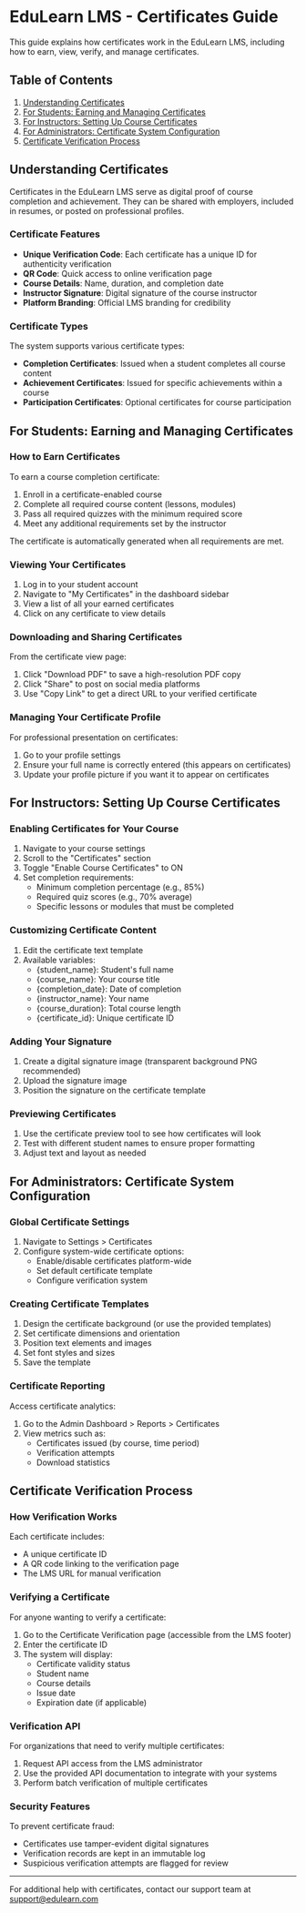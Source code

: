 # EduLearn LMS - Certificates Guide

This guide explains how certificates work in the EduLearn LMS, including how to earn, view, verify, and manage certificates.

## Table of Contents

1. [Understanding Certificates](#understanding-certificates)
2. [For Students: Earning and Managing Certificates](#for-students-earning-and-managing-certificates)
3. [For Instructors: Setting Up Course Certificates](#for-instructors-setting-up-course-certificates)
4. [For Administrators: Certificate System Configuration](#for-administrators-certificate-system-configuration)
5. [Certificate Verification Process](#certificate-verification-process)

## Understanding Certificates

Certificates in the EduLearn LMS serve as digital proof of course completion and achievement. They can be shared with employers, included in resumes, or posted on professional profiles.

### Certificate Features

- **Unique Verification Code**: Each certificate has a unique ID for authenticity verification
- **QR Code**: Quick access to online verification page
- **Course Details**: Name, duration, and completion date
- **Instructor Signature**: Digital signature of the course instructor
- **Platform Branding**: Official LMS branding for credibility

### Certificate Types

The system supports various certificate types:

- **Completion Certificates**: Issued when a student completes all course content
- **Achievement Certificates**: Issued for specific achievements within a course
- **Participation Certificates**: Optional certificates for course participation

## For Students: Earning and Managing Certificates

### How to Earn Certificates

To earn a course completion certificate:

1. Enroll in a certificate-enabled course
2. Complete all required course content (lessons, modules)
3. Pass all required quizzes with the minimum required score
4. Meet any additional requirements set by the instructor

The certificate is automatically generated when all requirements are met.

### Viewing Your Certificates

1. Log in to your student account
2. Navigate to "My Certificates" in the dashboard sidebar
3. View a list of all your earned certificates
4. Click on any certificate to view details

### Downloading and Sharing Certificates

From the certificate view page:

1. Click "Download PDF" to save a high-resolution PDF copy
2. Click "Share" to post on social media platforms
3. Use "Copy Link" to get a direct URL to your verified certificate

### Managing Your Certificate Profile

For professional presentation on certificates:

1. Go to your profile settings
2. Ensure your full name is correctly entered (this appears on certificates)
3. Update your profile picture if you want it to appear on certificates

## For Instructors: Setting Up Course Certificates

### Enabling Certificates for Your Course

1. Navigate to your course settings
2. Scroll to the "Certificates" section
3. Toggle "Enable Course Certificates" to ON
4. Set completion requirements:
   - Minimum completion percentage (e.g., 85%)
   - Required quiz scores (e.g., 70% average)
   - Specific lessons or modules that must be completed

### Customizing Certificate Content

1. Edit the certificate text template
2. Available variables:
   - {student_name}: Student's full name
   - {course_name}: Your course title
   - {completion_date}: Date of completion
   - {instructor_name}: Your name
   - {course_duration}: Total course length
   - {certificate_id}: Unique certificate ID

### Adding Your Signature

1. Create a digital signature image (transparent background PNG recommended)
2. Upload the signature image
3. Position the signature on the certificate template

### Previewing Certificates

1. Use the certificate preview tool to see how certificates will look
2. Test with different student names to ensure proper formatting
3. Adjust text and layout as needed

## For Administrators: Certificate System Configuration

### Global Certificate Settings

1. Navigate to Settings > Certificates
2. Configure system-wide certificate options:
   - Enable/disable certificates platform-wide
   - Set default certificate template
   - Configure verification system

### Creating Certificate Templates

1. Design the certificate background (or use the provided templates)
2. Set certificate dimensions and orientation
3. Position text elements and images
4. Set font styles and sizes
5. Save the template

### Certificate Reporting

Access certificate analytics:

1. Go to the Admin Dashboard > Reports > Certificates
2. View metrics such as:
   - Certificates issued (by course, time period)
   - Verification attempts
   - Download statistics

## Certificate Verification Process

### How Verification Works

Each certificate includes:

- A unique certificate ID
- A QR code linking to the verification page
- The LMS URL for manual verification

### Verifying a Certificate

For anyone wanting to verify a certificate:

1. Go to the Certificate Verification page (accessible from the LMS footer)
2. Enter the certificate ID
3. The system will display:
   - Certificate validity status
   - Student name
   - Course details
   - Issue date
   - Expiration date (if applicable)

### Verification API

For organizations that need to verify multiple certificates:

1. Request API access from the LMS administrator
2. Use the provided API documentation to integrate with your systems
3. Perform batch verification of multiple certificates

### Security Features

To prevent certificate fraud:

- Certificates use tamper-evident digital signatures
- Verification records are kept in an immutable log
- Suspicious verification attempts are flagged for review

---

For additional help with certificates, contact our support team at support@edulearn.com
